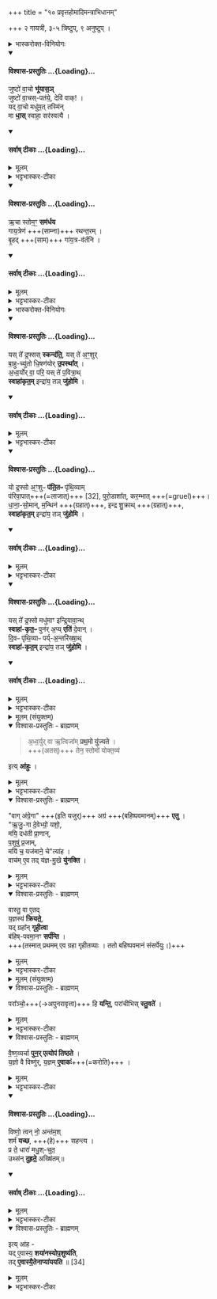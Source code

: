 +++
title = "१० प्रवृत्तहोमादिमन्त्राभिधानम्"

+++
२ गायत्री, ३-५ त्रिष्टुप्, ९ अनुष्टुप् ।

<details><summary>भास्करोक्त-विनियोगः</summary>

1अथ प्रवृताहुती जुहोति - जुष्टो वाचः, ऋचा स्तोममिति द्वाभ्याम् । प्रथमाऽनुष्टुप् विषमपादा, द्वितीया गायत्री ॥ 
</details>
<div class="js_include" newlevelforh1="4" title="विश्वास-प्रस्तुतिः" unfilled url="/vedAH_yajuH/taittirIyam/saMhitA/Rk/vishvAsa-prastutiH/3/1/10_pravRttahomAdimantrAbhidhAnam/02_juShTo_vAcho.md">
<details open><summary><h4>विश्वास-प्रस्तुतिः ...{Loading}...</h4></summary>

जुष्टो॑ वा॒चो **भू॑यास॒ञ्**  
जुष्टो॑ वा॒चस्-पत॑ये॒, देवि॑ वाक्! ।   
यद् वा॒चो मधु॑म॒त् तस्मि॑न्  
मा **धा॒स्** स्वाहा॒ सर॑स्वत्यै ।
</details>
</div>
<div class="js_include" newlevelforh1="4" title="सर्वाष् टीकाः" unfilled url="/vedAH_yajuH/taittirIyam/saMhitA/Rk/sarvASh_TIkAH/3/1/10_pravRttahomAdimantrAbhidhAnam/02_juShTo_vAcho.md">
<details open><summary><h4>सर्वाष् टीकाः ...{Loading}...</h4></summary>
<details><summary>मूलम्</summary>

जुष्टो॑ वा॒चो भू॑यास॒ञ्जुष्टो॑ वा॒चस्पत॑ये॒ देवि॑ वाक् ।   
यद्वा॒चो मधु॑म॒त्तस्मि॑न्मा धा॒स्स्वाहा॒ सर॑स्वत्यै ।
</details>
<details><summary>भट्टभास्कर-टीका</summary>

जुष्टः इष्टः वाचः भूयासम् । वाचस्पतये मनसे प्राणाय जुष्टः भूयासमित्येव । षष्ठ्यर्थे चतुर्थी । 'सावेकाचः' इति वाचः षष्ठ्या उदात्तत्वम् । 'षष्ठ्याः पतिपुत्र' इति सत्वम् । 'नित्यं मन्त्रे' इति जुष्टशब्द आद्युदात्तः । हे देवि वाक् यद्वाचः पदं वास्तवं मधुमत् मधुरं तस्मिन् मा धाः धेहि स्थापय । सरस्वत्यै तुभ्यं स्वाहुतमिदमस्तु । दधातेर्लोटि 'बहुलं छन्दसि' इति शपो लुक् ॥
</details>
</details>
</div>
<div class="js_include" newlevelforh1="4" title="विश्वास-प्रस्तुतिः" unfilled url="/vedAH_yajuH/taittirIyam/saMhitA/Rk/vishvAsa-prastutiH/3/1/10_pravRttahomAdimantrAbhidhAnam/05_RchA_stomam.md">
<details open><summary><h4>विश्वास-प्रस्तुतिः ...{Loading}...</h4></summary>

ऋ॒चा स्तोम॒ꣳ॒ **सम॑र्धय**  
गाय॒त्रेण॑ +++(साम्ना)+++ रथन्त॒रम् ।  
बृ॒हद् +++(साम)+++ गा॑य॒त्र-व॑र्तनि ।
</details>
</div>
<div class="js_include" newlevelforh1="4" title="सर्वाष् टीकाः" unfilled url="/vedAH_yajuH/taittirIyam/saMhitA/Rk/sarvASh_TIkAH/3/1/10_pravRttahomAdimantrAbhidhAnam/05_RchA_stomam.md">
<details open><summary><h4>सर्वाष् टीकाः ...{Loading}...</h4></summary>
<details><summary>मूलम्</summary>

ऋ॒चा स्तोम॒ꣳ॒ सम॑र्धय गाय॒त्रेण॑ रथन्त॒रम् ।  
बृ॒हद्गा॑य॒त्रव॑र्तनि ।
</details>
<details><summary>भट्टभास्कर-टीका</summary>

2अथ द्वितीया - ऋचा योनिभूतया स्तोमं स्तोत्रं समर्धय समृद्धिं कुरु । गायत्रेण साम्ना रथन्तरं समर्धय । बृहच्च साम गायत्रवर्तनि गायत्रपदभक्तिकं समर्धय तदनुगतं कुर्विति समर्धय हे वाक् ।  
प्रवृतेषु ऋत्विक्षु सम्यग्यज्ञप्रवृत्तौ यथोक्तसमृद्धिकं सर्वं भवतीति ॥
</details>
</details>
</div>
<details><summary>भास्करोक्त-विनियोगः</summary>

8द्रप्साननुमन्त्रयते - यस्ते इति तिसृभिस्त्रिष्टुभिः । 
</details>
<div class="js_include" newlevelforh1="4" title="विश्वास-प्रस्तुतिः" unfilled url="/vedAH_yajuH/taittirIyam/saMhitA/Rk/vishvAsa-prastutiH/3/1/10_pravRttahomAdimantrAbhidhAnam/09_yas_te.md">
<details open><summary><h4>विश्वास-प्रस्तुतिः ...{Loading}...</h4></summary>

यस् ते᳚ द्र॒फ्सस् **स्कन्द॑ति॒**, यस् ते॑ अ॒ꣳ॒शुर्  
बा॒हु-च्यु॑तो धि॒षण॑योर् **उ॒पस्था᳚त्** ।   
अ॒ध्व॒र्योर् वा॒ परि॒ यस् ते॑ प॒वित्रा॒थ्   
**स्वाहा॑कृत॒म्** इन्द्रा॑य॒ तञ् **जु॑होमि** ।
</details>
</div>
<div class="js_include" newlevelforh1="4" title="सर्वाष् टीकाः" unfilled url="/vedAH_yajuH/taittirIyam/saMhitA/Rk/sarvASh_TIkAH/3/1/10_pravRttahomAdimantrAbhidhAnam/09_yas_te.md">
<details open><summary><h4>सर्वाष् टीकाः ...{Loading}...</h4></summary>
<details><summary>मूलम्</summary>

यस्ते᳚ द्र॒फ्सस्स्कन्द॑ति॒ यस्ते॑ अ॒ꣳ॒शुर्बा॒हुच्यु॑तो धि॒षण॑योरु॒पस्था᳚त् ।   
अ॒ध्व॒र्योर्वा॒ परि॒ यस्ते॑ प॒वित्रा॒थ्स्वाहा॑कृत॒मिन्द्रा॑य॒ तञ्जु॑होमि ।
</details>
<details><summary>भट्टभास्कर-टीका</summary>

तत्र प्रथमा - यस्ते इति ॥ 'अंशुः' इति प्रथमपादान्तः । हे सोम यस्तेऽभिषूयमाणस्य द्रप्सो रसस्स्कन्दति । यो वा तवांशुः सूक्ष्मलतावयवः बाहुच्युतः बाह्वोर्हस्तयोश्च्युतः निपतितः संलग्नः । थाथादिस्वरं बाधित्वा व्यत्ययेन सप्तमीपूर्वपदप्रकृतिस्वरत्वम् । धिषणयोरुपस्थात् - अधिषवणफलके धिषणे । दृश्यते हि 'धिषाणे वीडू' इति । तयोरुपस्थादुत्सङ्गात् हस्तयोश्च्युतः । अध्वर्योरिति । यद्वा यो वा तव रसः पवित्रात् दशापवित्रात् विततात्पतितः सर्वतस्स्कन्दति तं सर्वं स्वाहाकृतं स्वाहाकारेण प्रक्षिप्तं स्वाहाकृतवदवृधानिपतितं कृत्वा इन्द्राय जुहोमि स्वाहुतमेव करोमि । स्वाहाशब्दस्योर्यादित्वेन गतित्वात् 'गतिरनन्तरः' इति पूर्वपदप्रकृतिस्वरत्वम् ॥
</details>
</details>
</div>
<div class="js_include" newlevelforh1="4" title="विश्वास-प्रस्तुतिः" unfilled url="/vedAH_yajuH/taittirIyam/saMhitA/Rk/vishvAsa-prastutiH/3/1/10_pravRttahomAdimantrAbhidhAnam/12_yo_draphso.md">
<details open><summary><h4>विश्वास-प्रस्तुतिः ...{Loading}...</h4></summary>

यो द्र॒फ्सो अ॒ꣳ॒शुᳶ **प॑ति॒तᳶ** पृ॑थि॒व्याम्  
प॑रिवा॒पात्+++(=लाजात्)+++ [32],  पुरो॒डाशा᳚त्, कर॒म्भात् +++(=gruel)+++।   
धा॒ना॒-सो॒मान्, म॒न्थिन॑ +++(ग्रहात्)+++, इन्द्र शु॒क्राथ् +++(ग्रहात्)+++,  
**स्वाहा॑कृत॒म्** इन्द्रा॑य॒ तञ् **जु॑होमि** ।
</details>
</div>
<div class="js_include" newlevelforh1="4" title="सर्वाष् टीकाः" unfilled url="/vedAH_yajuH/taittirIyam/saMhitA/Rk/sarvASh_TIkAH/3/1/10_pravRttahomAdimantrAbhidhAnam/12_yo_draphso.md">
<details open><summary><h4>सर्वाष् टीकाः ...{Loading}...</h4></summary>
<details><summary>मूलम्</summary>

यो द्र॒फ्सो अ॒ꣳ॒शुᳶ प॑ति॒तᳶ पृ॑थि॒व्याम्प॑रिवा॒पात् [32]  पु॒रो॒डाशा᳚त्कर॒म्भात् ।   
धा॒ना॒सो॒मान्म॒न्थिन॑ इन्द्र शु॒क्राथ्स्वाहा॑कृत॒मिन्द्रा॑य॒ तञ्जु॑होमि ।
</details>
<details><summary>भट्टभास्कर-टीका</summary>

4अथ द्वितीया - यो द्रप्स इति ॥ **सोमात् यो द्रप्सो** वा **अंशुर्** वा **पृथिव्यां पतितः** परिवापादिभ्यश्च । हे **इन्द्र तं स्वाहाकृतं** इन्द्रायेश्वराय तुभ्यं **जुहोमि** हुतमेव करोमि ।  
**परिवापाः** व्रीहिप्रभवा लाजाः ।  
**पुरोडाशः** पिष्टमयः ।  
**करम्भः** सक्त्व्-आज्य-संयोग-विशेषः । धानाश्च सोमश्च **धानासोमम्** । 'जातिरप्राणिनाम्' इत्येकवद्भावः ।  
**धानाः** तण्डुलप्रभवाः लाजप्रकाराः ।  
**सोमो** लतात्मा ।  
यद्वा - सवनीयैः साहचर्यात् पारिशेष्याच्च सोमविषया मैत्रावरुणी पयस्या सोमशब्देनोच्यते ।  
यथा धानाः करम्भः परिवापः पुरोडाशः पयस्या पङ्क्तिराप्यत इति ।  
**मन्थी शुक्रश्च** ग्रहौ ॥
</details>
</details>
</div>
<div class="js_include" newlevelforh1="4" title="विश्वास-प्रस्तुतिः" unfilled url="/vedAH_yajuH/taittirIyam/saMhitA/Rk/vishvAsa-prastutiH/3/1/10_pravRttahomAdimantrAbhidhAnam/15_yas_te.md">
<details open><summary><h4>विश्वास-प्रस्तुतिः ...{Loading}...</h4></summary>

यस् ते᳚ द्र॒फ्सो मधु॑माꣳ इन्द्रि॒यावा॒न्थ्  
**स्वाहा॑-कृत॒ᳶ** पुन॑र् अ॒प्य् **एति॑** दे॒वान् ।   
दि॒वᳶ पृ॑थि॒व्याᳶ पर्य्-अ॒न्तरि॑ख्षा॒थ्  
**स्वाहा॑-कृत॒म्** इन्द्रा॑य॒ तञ् **जु॑होमि** ।
</details>
</div>
<div class="js_include" newlevelforh1="4" title="सर्वाष् टीकाः" unfilled url="/vedAH_yajuH/taittirIyam/saMhitA/Rk/sarvASh_TIkAH/3/1/10_pravRttahomAdimantrAbhidhAnam/15_yas_te.md">
<details open><summary><h4>सर्वाष् टीकाः ...{Loading}...</h4></summary>
<details><summary>मूलम्</summary>

यस्ते᳚ द्र॒फ्सो मधु॑माꣳ इन्द्रि॒यावा॒न्थ्स्वाहा॑कृत॒ᳶ पुन॑र॒प्येति॑ दे॒वान् ।   
दि॒वᳶ पृ॑थि॒व्याᳶ पर्य॒न्तरि॑ख्षा॒थ्स्वाहा॑कृत॒मिन्द्रा॑य॒ तञ्जु॑होमि ।
</details>
<details><summary>भट्टभास्कर-टीका</summary>

5अथ तृतीया - यस्ते इति ॥ हे सोम यस्ते द्रप्सो मधुमान् मधुररसवान् इन्द्रियावान् वीर्यवांश्च भूत्वा स्वाहाकृतः पुनर्देवानप्येति गच्छति । दिवो वा पृथिव्या वा अन्तरिक्षाद्वा यत्र यत्र स्कन्नः ततस्सर्वस्मादागत्य पुनरपि देवान्प्राप्नोति मम स्वाहाकारेण तमहमिन्द्राय स्वाहाकृतं कृत्वा जुहोमि साऽपि तथा करोत्विति । 'मन्त्रे सोमाश्व' इतीन्द्रियशब्दस्य दीर्घत्वम् । 'ऊडिदम्' इति दिवो विभक्तिरुदात्ता । 'उदात्तयणः' इति पृथिव्याः ॥
</details>
<details><summary>मूलम् (संयुक्तम्)</summary>

अ॒ध्व॒र्युर्वा ऋ॒त्विजा᳚म्प्रथ॒मो यु॑ज्यते॒ तेन॒ स्तोमो॑ योक्त॒व्य॑ इत्या॑हु॒र्वाग॑ग्रे॒गा अग्र॑ एत्वृजु॒गा दे॒वेभ्यो॒ यशो॒ मयि॒ दध॑ती प्रा॒णान्प॒शुषु॑ प्र॒जाम्मयि॑ [33]  च॒ यज॑माने॒ चेत्या॑ह॒ वाच॑मे॒व तद्य॑ज्ञमु॒खे यु॑नक्ति॒ वास्तु॒ वा ए॒तद्य॒ज्ञस्य॑ क्रियते॒ यद्ग्रहा᳚न्गृही॒त्वा ब॑हिष्पवमा॒नꣳ सर्प॑न्ति
</details>
</details>
</div>
<details open><summary>विश्वास-प्रस्तुतिः - ब्राह्मणम्</summary>

> अ॒ध्व॒र्युर् वा ऋ॒त्विजा᳚म् **प्रथ॒मो यु॑ज्यते** ।  
+++(अतस्)+++ तेन॒ स्तोमो॑ योक्त॒व्य॑ 

इत्य् **आ॑हुः** ।  
</details>
<details><summary>मूलम्</summary>

अ॒ध्व॒र्युर्वा ऋ॒त्विजा᳚म्प्रथ॒मो यु॑ज्यते ।  
तेन॒ स्तोमो॑ योक्त॒व्य॑ इत्या॑हुः ।  
</details>
<details><summary>भट्टभास्कर-टीका</summary>

6अथ 'वागग्रेगाः' इत्यस्य वक्ष्यमाणस्य मन्त्रस्य ब्राह्मणं - अध्वर्युर्वा इत्यादि ॥  
**ऋत्विजां** मध्ये **अध्वर्युः प्रथमः** बहिष्पवमानाय संसर्पणे **युज्यते** ।  
अथ तस्य प्राथम्यात्तेनैव प्रथमं **स्तोमो योक्तव्य** इत्याहुः । 
</details>
<details open><summary>विश्वास-प्रस्तुतिः - ब्राह्मणम्</summary>

"वाग् अ॑ग्रे॒गा" +++(इति यजुर्)+++ अग्र॑ +++(बहिष्पवमानम्)+++ **एतु** ।  
"ऋ॒जु॒-गा दे॒वेभ्यो॒ यशो॒,  
मयि॒ दध॑ती प्रा॒णान्,  
प॒शुषु॑ प्र॒जाम्,  
मयि॑ च॒ यज॑माने॒ चे"त्या॑ह ।  
वाच॑म् ए॒व तद् य॑ज्ञ-मु॒खे **यु॑नक्ति** ।  
</details>
<details><summary>मूलम्</summary>

वाग॑ग्रे॒गा अग्र॑ एतु ।  
ऋ॒जु॒गा  दे॒वेभ्यो॒ यशो॒ मयि॒ दध॑ती प्रा॒णान्प॒शुषु॑ प्र॒जाम्मयि॑ च॒ यज॑माने॒ चेत्या॑ह ।  
वाच॑मे॒व तद्य॑ज्ञमु॒खे यु॑नक्ति ।  
</details>
<details><summary>भट्टभास्कर-टीका</summary>

तस्मात् सर्पणकाले 'वागग्रेगाः' इत्यादिकं यजुर् यद् आह  
तेन प्रथमम् अध्वर्युः वाचं यज्ञ-मुखे बहिष्-पवमानारम्भे युनक्ति  
यद् वाचं बाहीष्पवमानं यज्ञ-मुखे ऽध्वर्युर् युनक्ति  
एवं स्तोमो युक्तो योजितो भवति ।

मन्त्रार्थस्तु - **वागग्रेगाः** सर्वस्याग्रे गच्छन्ती **अग्रे** प्रथमं बहिष्पवमानम् **एतु** । 'जनसन' इति विट्' 'विड्वनोरनुनासिकस्स्यात्' इत्यात्वम् ।

ईदृशी सती गच्छत्वित्याह - **ऋजुगाः** ऋजुमार्गेण गच्छन्ती देवेभ्यः देवार्थमवक्रगमना देवानेवं गच्छन्तीत्यर्थः । पूर्ववद्विट् । मयि यशो दधती स्थापयान्ती सुष्ठु प्रचारणात्प्राणान् पशुषु दधती सम्यग्यागनिष्पत्तेः प्रजां मयि च यजमाने दधती अग्रे गच्छत्विति ।
</details>
<details open><summary>विश्वास-प्रस्तुतिः - ब्राह्मणम्</summary>

वास्तु॒ वा ए॒तद्  
य॒ज्ञस्य॑ **क्रियते॒**,  
यद् ग्रहा᳚न् **गृही॒त्वा**  
ब॑हिष्-पवमा॒नꣳ **सर्प॑न्ति** ।  
+++(तस्मात् प्रथमम् एव ग्रहा गृहीतव्याः । ततो बहिष्पवमानं संसर्पेयुः।)+++
</details>
<details><summary>मूलम्</summary>

वास्तु॒ वा ए॒तद्य॒ज्ञस्य॑ क्रियते ।  
यद्ग्रहा᳚न्गृही॒त्वा ब॑हिष्पवमा॒नꣳ सर्प॑न्ति ।  
</details>
<details><summary>भट्टभास्कर-टीका</summary>

वास्तु वा एतद्यज्ञस्येत्यादि ।  
वास्तु-ग्रहणम् एतद् यज्ञस्य क्रियते  
यद् **ग्रहान् गृहीत्वा बहिष्पवमानं सर्पन्ति****  
तस्मात् प्रथमम् एव ग्रहा गृहीतव्याः । ततो बहिष्पवमानं संसर्पेयुर् इति । एवं हि यज्ञो वास्तुमान् भवति ॥
</details>
<details><summary>मूलम् (संयुक्तम्)</summary>

परा᳚ञ्चो॒ हि यन्ति॒ परा॑चीभिस्स्तु॒वते॑ वैष्ण॒व्यर्चा पुन॒रेत्योप॑ तिष्ठते य॒ज्ञो वै विष्णु॑र्य॒ज्ञमे॒वाक॒र् विष्णो॒ त्वन्नो॒ अन्त॑म॒श्शर्म॑ यच्छ सहन्त्य । प्र ते॒ धारा॑ मधु॒श्चुत॒ उथ्स॑न्दुह्रते॒ अख्षि॑त॒मित्या॑ह॒ यदे॒वास्य॒ शया॑नस्योप॒शुष्य॑ति॒ तदे॒वास्यै॒तेना प्या॑ययति ॥ [34]
</details>
<details open><summary>विश्वास-प्रस्तुतिः - ब्राह्मणम्</summary>

परा᳚ञ्चो॒+++(→अपुनरावृत्ता)+++ हि **यन्ति॒**, परा॑चीभिस् **स्तु॒वते॑** ।  
</details>
<details><summary>मूलम्</summary>

परा᳚ञ्चो॒ हि यन्ति॒ परा॑चीभिस्स्तु॒वते॑ ।  
</details>
<details><summary>भट्टभास्कर-टीका</summary>

7पराञ्चो हीत्यादि ॥ हि यस्मादर्थे । यस्मात्पराञ्चो ऽपुनरावृत्ता बहिष्पवमानाय यन्ति सर्पन्ति तस्मादानुरूप्याय **पराचीभिः** अनावृत्ताभिः त्रिवृत्त्वान्नवभिः ऋग्भिस् **स्तुवते** । अकर्त्रभिप्रायत्वाद्व्यत्ययेनात्मनेपदम्, परापूर्वादञ्चतेः क्विपि 'अनिगन्तादञ्चतौ' इति गतेः प्रकृतिस्वरत्वम् ।
</details>
<details open><summary>विश्वास-प्रस्तुतिः - ब्राह्मणम्</summary>

वै॒ष्ण॒व्यर्चा **पुन॒र् एत्योप॑ तिष्ठते** ।  
य॒ज्ञो वै विष्णु॑र्, य॒ज्ञम् **ए॒वाकः॑**+++(=करोति)+++ ।  
</details>
<details><summary>मूलम्</summary>

वै॒ष्ण॒व्यर्चा  पुन॒रेत्योप॑ तिष्ठते ।  
य॒ज्ञो वै विष्णु॑र्य॒ज्ञमे॒वाकः॑ ।  
</details>
<details><summary>भट्टभास्कर-टीका</summary>

वैष्णव्येत्यादि । पुनरेत्यागत्य वैष्णव्यर्चा वक्ष्यमाणया अनुष्टुभा राजानमुपतिष्ठते - तस्मादनेनोपस्थानेन **यज्ञमेवाकः** करोति । करोतेः छान्दसे लुङि 'मन्त्रे घस' इति च्लेर्लुक् । 
</details>
<div class="js_include" newlevelforh1="4" title="विश्वास-प्रस्तुतिः" unfilled url="/vedAH_yajuH/taittirIyam/saMhitA/Rk/vishvAsa-prastutiH/3/1/10_pravRttahomAdimantrAbhidhAnam/35_viShNo_tvan.md">
<details open><summary><h4>विश्वास-प्रस्तुतिः ...{Loading}...</h4></summary>

विष्णो॒ त्वन् नो॒ अन्त॑म॒श्  
शर्म॑ **यच्छ**, +++(हे)+++ सहन्त्य ।   
प्र ते॒ धारा॑ मधु॒श्-चुत॒  
उथ्स॑न् **दुह्रते॒** अख्षि॑तम्॥
</details>
</div>
<div class="js_include" newlevelforh1="4" title="सर्वाष् टीकाः" unfilled url="/vedAH_yajuH/taittirIyam/saMhitA/Rk/sarvASh_TIkAH/3/1/10_pravRttahomAdimantrAbhidhAnam/35_viShNo_tvan.md">
<details open><summary><h4>सर्वाष् टीकाः ...{Loading}...</h4></summary>
<details><summary>मूलम्</summary>

विष्णो॒ त्वन्नो॒ अन्त॑म॒श्शर्म॑ यच्छ सहन्त्य ।   
प्र ते॒ धारा॑ मधु॒श्चुत॒ उथ्स॑न्दुह्रते॒ अख्षि॑तम्॥
</details>
<details><summary>भट्टभास्कर-टीका</summary>

मन्त्रार्थस्तु - हे **विष्णो** यज्ञात्मन् सोम **त्वं नः** अस्माकं **अन्तिमः** अन्तिकतमः प्रत्यासन्नतमः । 'तमेतादेश्च' इति कलोपः । सः त्वमस्मभ्यं **शर्म** सुखं **यच्छ** देहि । हे **सहन्त्य** परेषामभिभवितः महाप्रभाव । सहतेरौणादिको झच् । सहन्ताः सोढारः, ततस्स्वार्थिको यः । सहन्त्य ते तव धाराः रसप्रवाहाः मधुश्चुतः मधुरं रसं क्षरन्त्यः **उत्सं** कूपभूतं **अक्षितं** अनुपक्षीणं सोमरसं प्रदुह्रते प्रकर्षेण दुहताम् । तेन यच्छुष्यति तदाप्यायितं भवति । दुहेश्छान्दसे लेटि 'बहुलं छन्दसि' इति रुडागमः ॥
</details>
</details>
</div>
<details open><summary>विश्वास-प्रस्तुतिः - ब्राह्मणम्</summary>

इत्य् आ॑ह -  
यद् ए॒वास्य॒ **शया॑नस्योप॒शुष्य॑ति**,   
तद् **ए॒वास्यै॒तेनाप्या॑ययति** ॥ [34]
</details>
<details><summary>मूलम्</summary>
इत्या॑ह  
यदे॒वास्य॒ शया॑नस्योप॒शुष्य॑ति   
तदे॒वास्यै॒तेना प्या॑ययति ॥ [34]
</details>
<details><summary>भट्टभास्कर-टीका</summary>

किं च - यदेव यत्किंचित् अपि शयानस्योपशुष्यति तत्सर्वमप्यस्यानेनोपस्थानेन आप्याययति आपूरयति अक्षितं दुह्रते इति दर्शनात् ।

इति तृतीये प्रथमे दशमोनुवाकः ॥  
</details>
